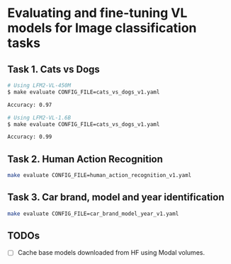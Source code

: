 # Evaluating and fine-tuning VL models for Image classification tasks

## Task 1. Cats vs Dogs

```sh
# Using LFM2-VL-450M
$ make evaluate CONFIG_FILE=cats_vs_dogs_v1.yaml

Accuracy: 0.97
```

```sh
# Using LFM2-VL-1.6B
$ make evaluate CONFIG_FILE=cats_vs_dogs_v1.yaml

Accuracy: 0.99
```

## Task 2. Human Action Recognition

```sh
make evaluate CONFIG_FILE=human_action_recognition_v1.yaml
```

## Task 3. Car brand, model and year identification

```sh
make evaluate CONFIG_FILE=car_brand_model_year_v1.yaml
```

## TODOs

- [ ] Cache base models downloaded from HF using Modal volumes.
